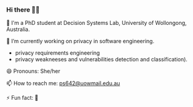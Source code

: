 ### Hi there 👋🙏

🦘 I'm a PhD student at Decision Systems Lab, University of Wollongong, Australia.

🔭 I’m currently working on privacy in software engineering.

- privacy requirements engineering
- privacy weakneeses and vulnerabilities detection and classification).

😄 Pronouns: She/her

📫 How to reach me: ps642@uowmail.edu.au

⚡ Fun fact: 🐥

<!--
**kookaip/kookaip** is a ✨ _special_ ✨ repository because its `README.md` (this file) appears on your GitHub profile.

Here are some ideas to get you started:

- 🔭 I’m currently working on ...
- 🌱 I’m currently learning ...
- 👯 I’m looking to collaborate on ...
- 🤔 I’m looking for help with ...
- 💬 Ask me about ...
- 📫 How to reach me: ...
- 😄 Pronouns: ...
- ⚡ Fun fact: ...
-->
